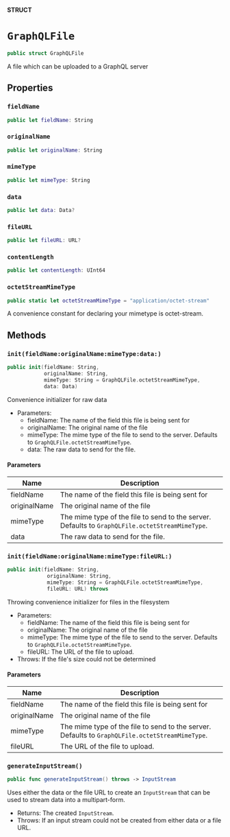 **STRUCT**

# `GraphQLFile`

```swift
public struct GraphQLFile
```

A file which can be uploaded to a GraphQL server

## Properties
### `fieldName`

```swift
public let fieldName: String
```

### `originalName`

```swift
public let originalName: String
```

### `mimeType`

```swift
public let mimeType: String
```

### `data`

```swift
public let data: Data?
```

### `fileURL`

```swift
public let fileURL: URL?
```

### `contentLength`

```swift
public let contentLength: UInt64
```

### `octetStreamMimeType`

```swift
public static let octetStreamMimeType = "application/octet-stream"
```

A convenience constant for declaring your mimetype is octet-stream.

## Methods
### `init(fieldName:originalName:mimeType:data:)`

```swift
public init(fieldName: String,
            originalName: String,
            mimeType: String = GraphQLFile.octetStreamMimeType,
            data: Data)
```

Convenience initializer for raw data

- Parameters:
  - fieldName: The name of the field this file is being sent for
  - originalName: The original name of the file
  - mimeType: The mime type of the file to send to the server. Defaults to `GraphQLFile.octetStreamMimeType`.
  - data: The raw data to send for the file.

#### Parameters

| Name | Description |
| ---- | ----------- |
| fieldName | The name of the field this file is being sent for |
| originalName | The original name of the file |
| mimeType | The mime type of the file to send to the server. Defaults to `GraphQLFile.octetStreamMimeType`. |
| data | The raw data to send for the file. |

### `init(fieldName:originalName:mimeType:fileURL:)`

```swift
public init(fieldName: String,
             originalName: String,
             mimeType: String = GraphQLFile.octetStreamMimeType,
             fileURL: URL) throws
```

Throwing convenience initializer for files in the filesystem

- Parameters:
  - fieldName: The name of the field this file is being sent for
  - originalName: The original name of the file
  - mimeType: The mime type of the file to send to the server. Defaults to `GraphQLFile.octetStreamMimeType`.
  - fileURL: The URL of the file to upload.
- Throws: If the file's size could not be determined

#### Parameters

| Name | Description |
| ---- | ----------- |
| fieldName | The name of the field this file is being sent for |
| originalName | The original name of the file |
| mimeType | The mime type of the file to send to the server. Defaults to `GraphQLFile.octetStreamMimeType`. |
| fileURL | The URL of the file to upload. |

### `generateInputStream()`

```swift
public func generateInputStream() throws -> InputStream
```

Uses either the data or the file URL to create an
`InputStream` that can be used to stream data into
a multipart-form.

- Returns: The created `InputStream`.
- Throws: If an input stream could not be created from either data or a file URL.
